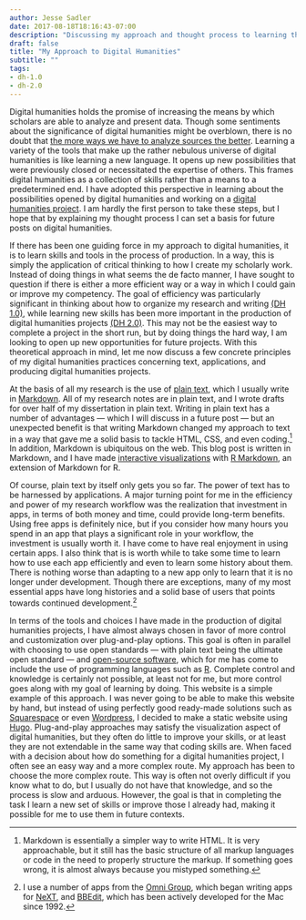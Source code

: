 ```yaml
---
author: Jesse Sadler
date: 2017-08-18T18:16:43-07:00
description: "Discussing my approach and thought process to learning the tools of digital humanities"
draft: false
title: "My Approach to Digital Humanities"
subtitle: ""
tags: 
- dh-1.0
- dh-2.0
---
```


Digital humanities holds the promise of increasing the means by which scholars are able to analyze and present data. Though some sentiments about the significance of digital humanities might be overblown, there is no doubt that [the more ways we have to analyze sources the better](http://dh-r.lincolnmullen.com/introduction.html). Learning a variety of the tools that make up the rather nebulous universe of digital humanities is like learning a new language. It opens up new possibilities that were previously closed or necessitated the expertise of others. This frames digital humanities as a collection of skills rather than a means to a predetermined end. I have adopted this perspective in learning about the possibilities opened by digital humanities and working on a [digital humanities project](https://jessesadler.com/project/dvdm-correspondence/). I am hardly the first person to take these steps, but I hope that by explaining my thought process I can set a basis for future posts on digital humanities.

If there has been one guiding force in my approach to digital humanities, it is to learn skills and tools in the process of production. In a way, this is simply the application of critical thinking to how I create my scholarly work. Instead of doing things in what seems the de facto manner, I have sought to question if there is either a more efficient way or a way in which I could gain or improve my competency. The goal of efficiency was particularly significant in thinking about how to organize my research and writing [(DH 1.0)](https://jessesadler.com/post/thinking-about-workflow/), while learning new skills has been more important in the production of digital humanities projects [(DH 2.0)](https://jessesadler.com/post/new-kinds-of-projects/). This may not be the easiest way to complete a project in the short run, but by doing things the hard way, I am looking to open up new opportunities for future projects. With this theoretical approach in mind, let me now discuss a few concrete principles of my digital humanities practices concerning text, applications, and producing digital humanities projects.

<!--more-->

At the basis of all my research is the use of [plain text](https://en.wikipedia.org/wiki/Plain_text), which I usually write in [Markdown](https://daringfireball.net/projects/markdown/). All of my research notes are in plain text, and I wrote drafts for over half of my dissertation in plain text. Writing in plain text has a number of advantages — which I will discuss in a future post — but an unexpected benefit is that writing Markdown changed my approach to text in a way that gave me a solid basis to tackle HTML, CSS, and even coding.[^1] In addition, Markdown is ubiquitous on the web. This blog post is written in Markdown, and I have made [interactive visualizations](https://jessesadler.shinyapps.io/dvdm-correspondence/) with [R Markdown](http://rmarkdown.rstudio.com), an extension of Markdown for R.

Of course, plain text by itself only gets you so far. The power of text has to be harnessed by applications. A major turning point for me in the efficiency and power of my research workflow was the realization that investment in apps, in terms of both money and time, could provide long-term benefits. Using free apps is definitely nice, but if you consider how many hours you spend in an app that plays a significant role in your workflow, the investment is usually worth it. I have come to have real enjoyment in using certain apps. I also think that is is worth while to take some time to learn how to use each app efficiently and even to learn some history about them. There is nothing worse than adapting to a new app only to learn that it is no longer under development. Though there are exceptions, many of my most essential apps have long histories and a solid base of users that points towards continued development.[^2]

In terms of the tools and choices I have made in the production of digital humanities projects, I have almost always chosen in favor of more control and customization over plug-and-play options. This goal is often in parallel with choosing to use open standards — with plain text being the ultimate open standard — and [open-source software](https://en.wikipedia.org/wiki/Open-source_software), which for me has come to include the use of programming languages such as [R](https://www.r-project.org). Complete control and knowledge is certainly not possible, at least not for me, but more control goes along with my goal of learning by doing. This website is a simple example of this approach. I was never going to be able to make this website by hand, but instead of using perfectly good ready-made solutions such as [Squarespace](https://www.squarespace.com) or even [Wordpress](https://wordpress.com), I decided to make a static website using [Hugo](https://gohugo.io). Plug-and-play approaches may satisfy the visualization aspect of digital humanities, but they often do little to improve your skills, or at least they are not extendable in the same way that coding skills are. When faced with a decision about how do something for a digital humanities project, I often see an easy way and a more complex route. My approach has been to choose the more complex route. This way is often not overly difficult if you know what to do, but I usually do not have that knowledge, and so the process is slow and arduous. However, the goal is that in completing the task I learn a new set of skills or improve those I already had, making it possible for me to use them in future contexts.

[^1]:	Markdown is essentially a simpler way to write HTML. It is very approachable, but it still has the basic structure of all markup languages or code in the need to properly structure the markup. If something goes wrong, it is almost always because you mistyped something.

[^2]:	I use a number of apps from the [Omni Group](https://www.omnigroup.com), which began writing apps for [NeXT](https://en.wikipedia.org/wiki/NeXT), and [BBEdit](http://www.barebones.com/products/bbedit/), which has been actively developed for the Mac since 1992.